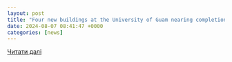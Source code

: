 ```yaml
---
layout: post
title: "Four new buildings at the University of Guam nearing completion by 2025 and 2026"
date: 2024-08-07 08:41:47 +0000
categories: [news]
---
```


[Читати далі](https://www.kuam.com/story/51156513/four-new-buildings-at-the-university-of-guam-nearing-completion-by-2025-and-2026)
